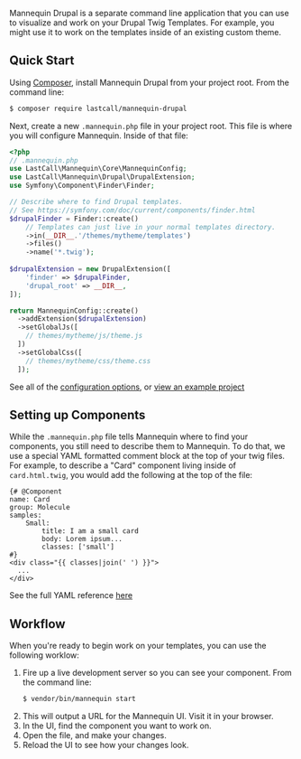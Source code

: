 Mannequin Drupal is a separate command line application that you can use to visualize and work on your Drupal Twig Templates. For example, you might use it to work on the templates inside of an existing custom theme.

Quick Start
-----------
Using [Composer](https://getcomposer.org/doc/00-intro.md), install Mannequin Drupal from your project root.  From the command line:
```bash
$ composer require lastcall/mannequin-drupal
```
Next, create a new `.mannequin.php` file in your project root.  This file is where you will configure Mannequin.  Inside of that file:
```php
<?php
// .mannequin.php
use LastCall\Mannequin\Core\MannequinConfig;
use LastCall\Mannequin\Drupal\DrupalExtension;
use Symfony\Component\Finder\Finder;

// Describe where to find Drupal templates.
// See https://symfony.com/doc/current/components/finder.html
$drupalFinder = Finder::create()
    // Templates can just live in your normal templates directory.
    ->in(__DIR__.'/themes/mytheme/templates')
    ->files()
    ->name('*.twig');
    
$drupalExtension = new DrupalExtension([
    'finder' => $drupalFinder,
    'drupal_root' => __DIR__,
]);

return MannequinConfig::create()
  ->addExtension($drupalExtension)
  ->setGlobalJs([
    // themes/mytheme/js/theme.js  
  ])
  ->setGlobalCss([
    // themes/mytheme/css/theme.css
  ]);
```

See all of the [configuration options](docs/configuration.md), or [view an example project](https://github.com/LastCallMedia/Drupal-Scaffold/blob/master/.mannequin.php)


Setting up Components
---------------------
While the `.mannequin.php` file tells Mannequin where to find your components, you still need to describe them to Mannequin.  To do that, we use a special YAML formatted comment block at the top of your twig files. For example, to describe a "Card" component living inside of `card.html.twig`, you would add the following at the top of the file:
```twig
{# @Component
name: Card
group: Molecule
samples:
    Small:
        title: I am a small card
        body: Lorem ipsum...
        classes: ['small']
#}
<div class="{{ classes|join(' ') }}">
  ... 
</div>
```
See the full YAML reference [here](docs/components.md)


Workflow
--------

When you're ready to begin work on your templates, you can use the following worklow:

1. Fire up a live development server so you can see your component.  From the command line:
    ```bash
    $ vendor/bin/mannequin start
    ```
2. This will output a URL for the Mannequin UI.  Visit it in your browser.
3. In the UI, find the component you want to work on.
4. Open the file, and make your changes.
5. Reload the UI to see how your changes look.
